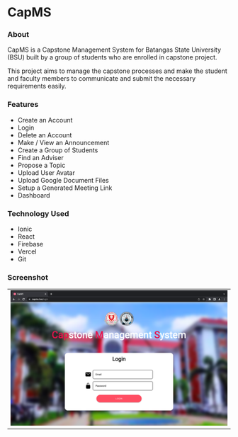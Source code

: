 # CapMS

### About

CapMS is a Capstone Management System for Batangas State University (BSU) built by a group of students who are enrolled in capstone project.

This project aims to manage the capstone processes and make the student and faculty members to communicate and submit the necessary requirements easily.

### Features
- Create an Account
- Login
- Delete an Account
- Make / View an Announcement
- Create a Group of Students
- Find an Adviser
- Propose a Topic
- Upload User Avatar
- Upload Google Document Files
- Setup a Generated Meeting Link
- Dashboard

### Technology Used
- Ionic
- React
- Firebase
- Vercel
- Git

### Screenshot
<table>
    <tr>
        <td><img src="https://github.com/TcBello/CapMS/blob/master/screenshots/Screenshot1.png"></td>
    </tr>
</table>